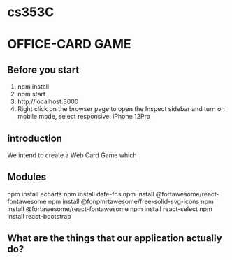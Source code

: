 # cs353C
# OFFICE-CARD GAME

## Before you start
1. npm install
2. npm start
3. http://localhost:3000
4. Right click on the browser page to open the Inspect sidebar and turn on mobile mode, select responsive: iPhone 12Pro

## introduction
We intend to create a Web Card Game which 


## Modules
npm install echarts
npm install date-fns
npm install @fortawesome/react-fontawesome
npm install @fonpmrtawesome/free-solid-svg-icons
npm install @fortawesome/react-fontawesome
npm install react-select
npm install react-bootstrap

## What are the things that our application actually do?
